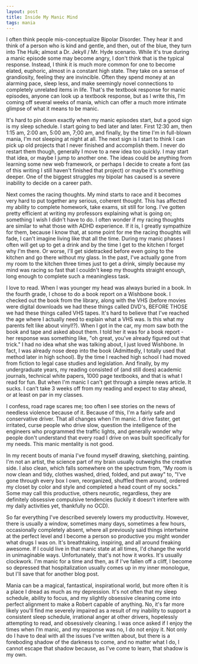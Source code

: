 ```yaml
---
layout: post
title: Inside My Manic Mind
tags: mania
---
```


I often think people mis-conceptualize Bipolar Disorder. They hear it and think of a person who is kind and gentle, and then, out of the blue, they turn into The Hulk; almost a Dr. Jekyll / Mr. Hyde scenario. While it's true during a manic episode some may become angry, I don't think that is the typical response. Instead, I think it is much more common for one to become elated, euphoric, almost in a constant high state. They take on a sense of grandiosity, feeling they are invincible. Often they spend money at an alarming pace, sleep less, and make seemingly novel connections to completely unrelated items in life. That's the textbook response for manic episodes, anyone can look up a textbook response, but as I write this, I'm coming off several weeks of mania, which can offer a much more intimate glimpse of what it means to be manic.

It's hard to pin down exactly when my manic episodes start, but a good sign is my sleep schedule. I start going to bed later and later. First 12:30 am, then 1:15 am, 2:00 am, 5:00 am, 7;00 am, and finally, by the time I'm in full-blown mania, I'm not sleeping at night at all. The next sign is I start to think I can pick up old projects that I never finished and accomplish them. I never do restart them though, generally I move to a new idea too quickly. I may start that idea, or maybe I jump to another one. The ideas could be anything from learning some new web framework, or perhaps I decide to create a font (as of this writing I still haven't finished that project) or maybe it's something deeper. One of the biggest struggles my bipolar has caused is a severe inability to decide on a career path.

Next comes the racing thoughts. My mind starts to race and it becomes very hard to put together any serious, coherent thought. This has affected my ability to complete homework, take exams, sit still for long. I've gotten pretty efficient at writing my professors explaining what is going on; something I wish I didn't have to do. I often wonder if my racing thoughts are similar to what those with ADHD experience. If it is, I greatly sympathize for them, because I know that, at some point for me the racing thoughts will fade, I can't imagine living like that all the time. During my manic phases I often will get up to get a drink and by the time I get to the kitchen I forget why I'm there. Or worse, I'll get sidetracked before even going to the kitchen and go there without my glass. In the past, I've actually gone from my room to the kitchen three times just to get a drink, simply because my mind was racing so fast that I couldn't keep my thoughts straight enough, long enough to complete such a meaningless task.

I love to read. When I was younger my head was always buried in a book. In the fourth grade, I chose to do a book report on a Wishbone book. I checked out the book from the library, along with the VHS (before movies were digital downloads we had these things called DVD's, BEFORE THOSE we had these things called VHS tapes. It's hard to believe that I've reached the age where I actually need to explain what a VHS was. Is this what my parents felt like about vinyl!?). When I got in the car, my mom saw both the book and tape and asked about them. I told her it was for a book report - her response was something like, "oh great, you've already figured out that trick." I had no idea what she was talking about, I just loved Wishbone. In fact, I was already nose deep into the book (Admittedly, I totally used that method later in high school). By the time I reached high school I had moved from fiction to legal case studies and legislation. And finally, by my undergraduate years, my reading consisted of (and still does) academic journals, technical white papers, 1000 page textbooks, and that is what I read for fun. But when I'm manic I can't get through a simple news article. It sucks. I can't take 3 weeks off from my reading and expect to stay ahead, or at least on par in my classes.

I confess, road rage scares me; too often I see stories on the news of needless violence because of it. Because of this, I'm a fairly safe and conservative driver. That all changes when I'm manic. I drive faster, get irritated, curse people who drive slow, question the intelligence of the engineers who programmed the traffic lights,  and generally wonder why people don't understand that every road I drive on was built specifically for my needs. This manic mentality is not good.

In my recent bouts of mania I've found myself drawing, sketching, painting. I'm not an artist, the science part of my brain usually outweighs the creative side. I also clean, which falls somewhere on the spectrum from, “My room is now clean and tidy, clothes washed, dried, folded, and put away" to, "I've gone through every box I own, reorganized, shuffled them around, ordered my closet by color and style and completed a head count of my socks." Some may call this productive, others neurotic, regardless, they are definitely obsessive compulsive tendencies (luckily it doesn't interfere with my daily activities yet, thankfully no OCD).

So far everything I've described severely lowers my productivity. However, there is usually a window, sometimes many days, sometimes a few hours, occasionally completely absent, where all previously said things intertwine at the perfect level and I become a person so productive you might wonder what drugs I was on. It's breathtaking, inspiring, and all around freaking awesome. If I could live in that manic state at all times, I'd change the world in unimaginable ways. Unfortunately, that's not how it works. It's usually clockwork. I'm manic for a time and then, as if I've fallen off a cliff, I become so depressed that hospitalization usually comes up in my inner monologue, but I'll save that for another blog post.

<span class="highlight">Mania can be a magical, fantastical, inspirational world, but more often it is a place I dread as much as my depression.</span> It's not often that my sleep schedule, ability to focus, and my slightly obsessive cleaning come into perfect alignment to make a Robert capable of anything. No, it's far more likely you'll find me severely impaired as a result of my inability to support a consistent sleep schedule, irrational anger at other drivers, hopelessly attempting to read, and obsessively cleaning. I was once asked if I enjoy the times when I’m manic, and my response was no, I do not enjoy it. Not only do I have to deal with all the issues I've written about, but there is a foreboding shadow of the darkness to come, and no matter what I do, I cannot escape that shadow because, as I've come to learn, that shadow is my own.
